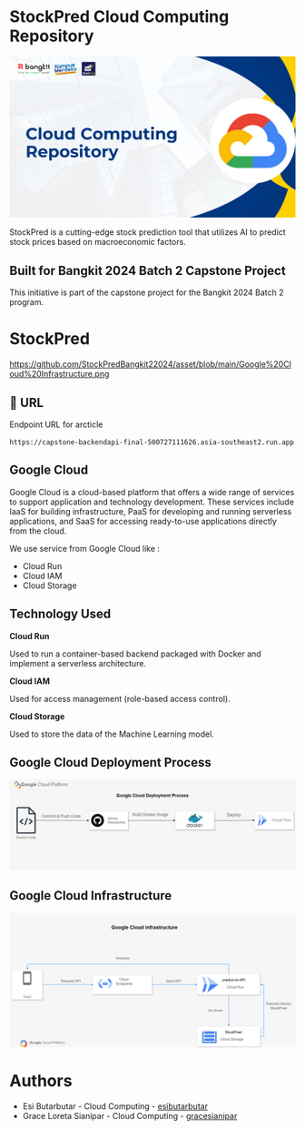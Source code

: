 # StockPred Cloud Computing Repository

<img src="https://raw.githubusercontent.com/StockPredBangkit22024/asset/main/CloudComputing%20Cover.png" alt="Cloud Computing Cover" width="800">

StockPred is a cutting-edge stock prediction tool that utilizes AI to predict stock prices based on macroeconomic factors.

## Built for Bangkit 2024 Batch 2 Capstone Project
This initiative is part of the capstone project for the Bangkit 2024 Batch 2 program.


# StockPred 
https://github.com/StockPredBangkit22024/asset/blob/main/Google%20Cloud%20Infrastructure.png

## 🔗 URL
Endpoint URL for arcticle
```https
https://capstone-backendapi-final-500727111626.asia-southeast2.run.app
```



## Google Cloud
Google Cloud is a cloud-based platform that offers a wide range of services to support application and technology development. These services include IaaS for building infrastructure, PaaS for developing and running serverless applications, and SaaS for accessing ready-to-use applications directly from the cloud. 

We use service from Google Cloud like :
- Cloud Run
- Cloud IAM
- Cloud Storage


## Technology Used 

**Cloud Run**

Used to run a container-based backend packaged with Docker and implement a serverless architecture.


**Cloud IAM**

Used for access management (role-based access control).

**Cloud Storage**

Used to store the data of the Machine Learning model.

## Google Cloud Deployment Process
<img src="https://github.com/StockPredBangkit22024/asset/blob/main/Google%20Cloud%20Deployment%20Process.jpeg" alt="Google Cloud Deployment Process" width="800">

## Google Cloud Infrastructure
<img src="https://github.com/StockPredBangkit22024/asset/blob/main/Google%20Cloud%20Infrastructure.png" alt="Google Cloud Infrastructure" width="800">

# Authors
- Esi Butarbutar - Cloud Computing - [esibutarbutar](https://github.com/esibutarbutar)
- Grace Loreta Sianipar - Cloud Computing - [gracesianipar](https://github.com/gracesianipar)
